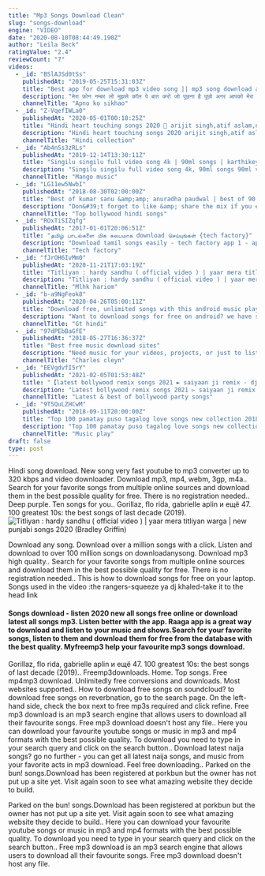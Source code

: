 ```yaml
---
title: "Mp3 Songs Download Clean"
slug: "songs-download"
engine: "VIDEO"
date: "2020-08-10T08:44:49.190Z"
author: "Leila Beck"
ratingValue: "2.4"
reviewCount: "7"
videos:
  - _id: "BSlAJSd0tSs"
    publishedAt: "2019-05-25T15:31:03Z"
    title: "Best app for download mp3 video song || mp3 song download app || full hd video song download app"
    description: "मेरा फ़ोन नम्बर लो मुझसे कॉल पे बात करो जो पूछना है पूछो अगर आपको मेरा नम्बर चाहिए तो आप इस लिंक पे टच कर के इस वीडियो"
    channelTitle: "Apno ko sikhao"
  - _id: "Z-VqefIWLa0"
    publishedAt: "2020-05-01T00:18:25Z"
    title: "Hindi heart touching songs 2020 💓 arijit singh,atif aslam,neha kakkar,armaan malik,shreya ghoshal"
    description: "Hindi heart touching songs 2020 arijit singh,atif aslam,neha kakkar,armaan malik,shreya ghoshal don&#39;t forget to like &amp; share"
    channelTitle: "Hindi collection"
  - _id: "Ab4nSs3zRLs"
    publishedAt: "2019-12-14T13:30:11Z"
    title: "Singilu singilu full video song 4k | 90ml songs | karthikeya | rahul sipligunj | 90ml video songs"
    description: "Singilu singilu full video song 4k, 90ml songs 90ml video songs on mango music. #90ml super hit latest telugu movie ft. Kartikeya, neha solanki, ravi"
    channelTitle: "Mango music"
  - _id: "LG11ew5NwbI"
    publishedAt: "2018-08-30T02:00:00Z"
    title: "Best of kumar sanu &amp;amp; anuradha paudwal | best of 90’s romantic songs &amp;amp; 90&amp;#39;s evergreen songs"
    description: "Don&#39;t forget to like &amp; share the mix if you enjoy it! ▭▭▭▭▭▭▭▭▭▭▭▭▭▭▭▭▭▭▭▭▭▭▭▭ ◢ follow top bollywood hindi songs ➤ youtube:"
    channelTitle: "Top bollywood hindi songs"
  - _id: "ROxTiSIZqfg"
    publishedAt: "2017-01-01T20:06:51Z"
    title: "தமிழ் பாடல்களை மிக சுலபமாக download செய்யுங்கள் {tech factory}"
    description: "Download tamil songs easily - tech factory app 1 - app2"
    channelTitle: "Tech factory"
  - _id: "fJrOH6IvMm0"
    publishedAt: "2020-11-21T17:03:19Z"
    title: "Titliyan : hardy sandhu ( official video ) | yaar mera titliyan warga | new punjabi songs 2020"
    description: "Titliyan : hardy sandhu ( official video ) | yaar mera titliyan warga | new punjabi songs 2020 desi melodies presents an interesting take on a heart break story"
    channelTitle: "Mlhk hariom"
  - _id: "b-a9NgFeok8"
    publishedAt: "2020-04-26T05:00:11Z"
    title: "Download free, unlimited songs with this android music player | gt hindi"
    description: "Want to download songs for free on android? we have spotted the best android music player for you using which you can download and play unlimited songs"
    channelTitle: "Gt hindi"
  - _id: "97dPEbBaGfE"
    publishedAt: "2018-05-27T16:36:37Z"
    title: "Best free music download sites"
    description: "Need music for your videos, projects, or just to listen to? here is a free 30 day trial on epidemic sound⬇️ hope"
    channelTitle: "Charles cleyn"
  - _id: "EEVgdvfI5rY"
    publishedAt: "2021-02-05T01:53:48Z"
    title: "【latest bollywood remix songs 2021 ► saiyaan ji remix - dj party ► new hindi remix songs 2021】"
    description: "Latest bollywood remix songs 2021 ▻ saiyaan ji remix - dj party ▻ new hindi remix songs 2021】 aspl5850 hindi songs"
    channelTitle: "Latest & best of bollywood party songs"
  - _id: "9T5QuLZHCwM"
    publishedAt: "2018-09-11T20:00:00Z"
    title: "Top 100 pamatay puso tagalog love songs new collection 2018 - romantic opm love songs"
    description: "Top 100 pamatay puso tagalog love songs new collection 2018 - romantic opm love songs top 100 pamatay puso tagalog love songs new collection"
    channelTitle: "Music play"
draft: false
type: post
---
```


Hindi song download. New song very fast youtube to mp3 converter up to 320 kbps and video downloader. Download mp3, mp4, webm, 3gp, m4a.. Search for your favorite songs from multiple online sources and download them in the best possible quality for free. There is no registration needed.. Deep purple. Ten songs for you.. Gorillaz, flo rida, gabrielle aplin и ещё 47. 100 greatest 10s: the best songs of last decade (2019).
![Titliyan : hardy sandhu ( official video ) | yaar mera titliyan warga | new punjabi songs 2020 (Bradley Griffin)](https://i.ytimg.com/vi/fJrOH6IvMm0/hqdefault.jpg "Titliyan : hardy sandhu ( official video ) | yaar mera titliyan warga | new punjabi songs 2020 (Isabella Alvarado)")

Download any song. Download over a million songs with a click. Listen and download to over 100 million songs on downloadanysong. Download mp3 high quality.. Search for your favorite songs from multiple online sources and download them in the best possible quality for free. There is no registration needed.. This is how to download songs for free on your laptop. Songs used in the video :the rangers-squeeze ya dj khaled-take it to the head link
<!--inArticleAds-->

<!--galleryOne-->

#### Songs download - listen 2020 new all songs free online or download latest all songs mp3. Listen better with the app. Raaga app is a great way to download and listen to your music and shows.Search for your favorite songs, listen to them and download them for free from the database with the best quality. Myfreemp3 help your favourite mp3 songs download.
<!--inArticleAds-->

<!--galleryTwo-->

Gorillaz, flo rida, gabrielle aplin и ещё 47. 100 greatest 10s: the best songs of last decade (2019).. Freemp3downloads. Home. Top songs. Free mp4mp3 download. Unlimitedly free conversions and downloads. Most websites supported.. How to download free songs on soundcloud? to download free songs on reverbnation, go to the search page. On the left-hand side, check the box next to free mp3s required and click refine. Free mp3 download is an mp3 search engine that allows users to download all their favourite songs. Free mp3 download doesn&#39;t host any file.. Here you can download your favourite youtube songs or music in mp3 and mp4 formats with the best possible quality. To download you need to type in your search query and click on the search button.. Download latest naija songs? go no further - you can get all latest naija songs, and music from your favorite acts in mp3 download. Feel free downloading.. Parked on the bun! songs.Download has been registered at porkbun but the owner has not put up a site yet. Visit again soon to see what amazing website they decide to build.
<!--galleryThree-->

Parked on the bun! songs.Download has been registered at porkbun but the owner has not put up a site yet. Visit again soon to see what amazing website they decide to build.. Here you can download your favourite youtube songs or music in mp3 and mp4 formats with the best possible quality. To download you need to type in your search query and click on the search button.. Free mp3 download is an mp3 search engine that allows users to download all their favourite songs. Free mp3 download doesn&#39;t host any file.